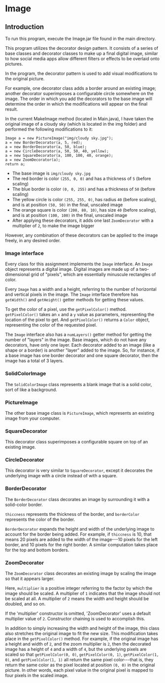 # Image

## Introduction

To run this program, execute the Image.jar file found in the main directory.

This program utilizes the decorator design pattern. It consists of a series of base classes and decorator classes to make up a final digital image, similar to how social media apps allow different filters or effects to be overlaid onto pictures.

In the program, the decorator pattern is used to add visual modifications to the original picture.

For example, one decorator class adds a border around an existing image; another decorator superimposes a configurable circle somewhere on the image. The order in which you add the decorators to the base image will determine the order in which the modifications will appear on the final result.

In the current MakeImage method (located in Main.java), I have taken the original image of a cloudy sky (which is located in the img folder) and performed the following modifications to it:

	Image a = new PictureImage("img/cloudy sky.jpg");
	a = new BorderDecorator(a, 5, red);
	a = new BorderDecorator(a, 50, blue);
	a = new CircleDecorator(a, 50, 50, 40, yellow);
	a = new SquareDecorator(a, 100, 100, 40, orange);
	a = new ZoomDecorator(a);
	return a;

* The base image is `img/cloudy sky.jpg`
* The red border is color `(255, 0, 0)` and has a thickness of `5` (before scaling)
* The blue border is color `(0, 0, 255)` and has a thickness of `50` (before scaling)
* The yellow circle is color `(255, 255, 0)`, has radius `40` (before scaling), and is at position `(50, 50)` in the final, unscaled image
* The orange square is color `(200, 80, 10)`, has size `40` (before scaling), and is at position `(100, 100)` in the final, unscaled image
* After applying these decorators, it adds one last `ZoomDecorator` with a multiplier of `2`, to make the image bigger

However, any combination of these decorators can be applied to the image freely, in any desired order.


### Image interface

Every class for this assignment implements the `Image` interface. An `Image` object represents a digital image. Digital images are made up of a two-dimensional grid of "pixels", which are essentially minuscule rectangles of color.

Every `Image` has a width and a height, referring to the number of horizontal and vertical pixels in the image. The `Image` interface therefore has `getWidth()` and `getHeight()` getter methods for getting these values.

To get the color of a pixel, use the `getPixelColor()` method. `getPixelColor()` takes an `x` and a `y` value as parameters, representing the location of the pixel to get. And `getPixelColor()` returns a `Color` object, representing the color of the requested pixel.

The `Image` interface also has a `numLayers()` getter method for getting the number of "layers" in the image. Base images, which do not have any decorators, have only one layer. Each decorator added to an image (like a shape or a border) is another "layer" added to the image. So, for instance, if a base image has one border decorator and one square decorator, then the image has a total of 3 layers.


### SolidColorImage

The `SolidColorImage` class represents a blank image that is a solid color, sort of like a background.


### PictureImage

The other base image class is `PictureImage`, which represents an existing image from your computer.


### SquareDecorator

This decorator class superimposes a configurable square on top of an existing image.


### CircleDecorator

This decorator is very similar to `SquareDecorator`, except it decorates the underlying image with a circle instead of with a square.


### BorderDecorator

The `BorderDecorator` class decorates an image by surrounding it with a solid-color border.

`thiccness` represents the thickness of the border, and `borderColor` represents the color of the border.

`BorderDecorator` expands the height and width of the underlying image to account for the border being added. For example, if `thiccness` is 10, that means 20 pixels are added to the width of the image---10 pixels for the left border, and 10 pixels for the right border. A similar computation takes place for the top and bottom borders.


### ZoomDecorator

The `ZoomDecorator` class decorates an existing image by scaling the image so that it appears larger.

Here, `multiplier` is a positive integer referring to the factor by which the image should be scaled. A multiplier of `1` indicates that the image should not be scaled at all. A multiplier of `2` means the width and height should be doubled, and so on.

If the 'multiplier' constructor is omitted, 'ZoomDecorator' uses a default multiplier value of `2`. Constructor chaining is used to accomplish this.

In addition to simply increasing the width and height of the image, this class also stretches the original image to fit the new size. This modification takes place in the `getPixelColor()` method. For example, if the original image has a height and width of `2`, and the zoom multiplier is `2`, then the decorated image has a height of `4` and a width of `4`, but the underlying pixels are scaled so that `getPixelColor(0, 0)`, `getPixelColor(0, 1)`, `getPixelColor(1, 0)`, and `getPixelColor(1, 1)` all return the same pixel color---that is, they return the same color as the pixel located at position `(0, 0)` in the original picture. In other words, each pixel value in the original pixel is mapped to four pixels in the scaled image.
